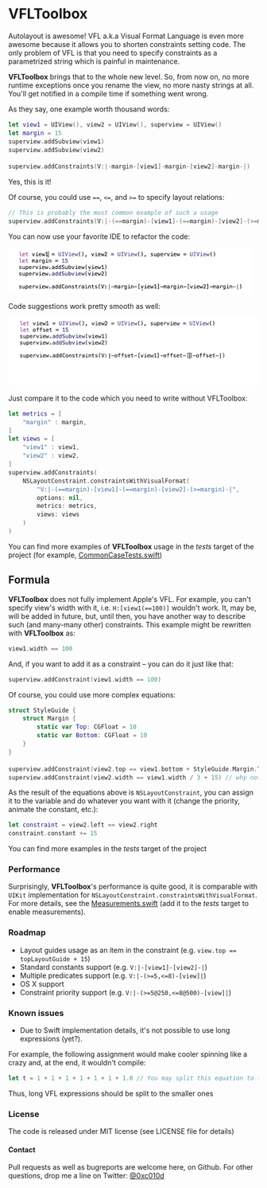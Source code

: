 # VFLToolbox

Autolayout is awesome! VFL a.k.a Visual Format Language is even more awesome because it allows you to shorten constraints setting code. The only problem of VFL is that you need to specify constraints as a parametrized string which is painful in maintenance.

__VFLToolbox__ brings that to the whole new level. So, from now on, no more runtime exceptions once you rename the view, no more nasty strings at all. You'll get notified in a compile time if something went wrong.

As they say, one example worth thousand words:

```swift
let view1 = UIView(), view2 = UIView(), superview = UIView()
let margin = 15
superview.addSubview(view1)
superview.addSubview(view2)

superview.addConstraints(V:|-margin-[view1]-margin-[view2]-margin-|)
```

Yes, this is it!

Of course, you could use `==`, `<=`, and `>=` to specify layout relations:

```swift
// This is probably the most common example of such a usage
superview.addConstraints(V:|-(==margin)-[view1]-(==margin)-[view2]-(>=margin)-|)
```

You can now use your favorite IDE to refactor the code:

![](https://raw.githubusercontent.com/0xc010d/VFLToolbox/assets/Renaming.gif)

Code suggestions work pretty smooth as well:

![](https://raw.githubusercontent.com/0xc010d/VFLToolbox/assets/Suggestions.gif)

Just compare it to the code which you need to write without VFLToolbox:

```swift
let metrics = [
    "margin" : margin,
]
let views = [
    "view1" : view1,
    "view2" : view2,
]
superview.addConstraints(
    NSLayoutConstraint.constraintsWithVisualFormat(
        "V:|-(==margin)-[view1]-(==margin)-[view2]-(>=margin)-|", 
        options: nil, 
        metrics: metrics, 
        views: views
    )
)
```

You can find more examples of __VFLToolbox__ usage in the *tests* target of the project (for example, [CommonCaseTests.swift](VFLToolboxTests/VFL/CommonCaseTests.swift))

## Formula

__VFLToolbox__ does not fully implement Apple's VFL. For example, you can't specify view's width with it, i.e. `H:[view1(==100)]` wouldn't work. It, may be, will be added in future, but, until then, you have another way to describe such (and many-many other) constraints. This example might be rewritten with __VFLToolbox__ as:

```swift
view1.width == 100
```

And, if you want to add it as a constraint – you can do it just like that:

```swift
superview.addConstraint(view1.width == 100)
```

Of course, you could use more complex equations:

```swift
struct StyleGuide {
    struct Margin {
        static var Top: CGFloat = 10
        static var Bottom: CGFloat = 10
    }
}

superview.addConstraint(view2.top == view1.bottom + StyleGuide.Margin.Top + StyleGuide.Margin.Bottom)
superview.addConstraint(view2.width == view1.width / 3 + 15) // why not?
```

As the result of the equations above is `NSLayoutConstraint`, you can assign it to the variable and do whatever you want with it (change the priority, animate the constant, etc.):

```swift
let constraint = view2.left == view2.right
constraint.constant += 15
```

You can find more examples in the *tests* target of the project

### Performance

Surprisingly, __VFLToolbox__'s performance is quite good, it is comparable with `UIKit` implementation for `NSLayoutConstraint.constraintsWithVisualFormat`. For more details, see the [Measurements.swift](VFLToolboxTests/VFL/Measurements.swift) (add it to the *tests* target to enable measurements).

### Roadmap

* Layout guides usage as an item in the constraint (e.g. `view.top == topLayoutGuide + 15`)
* Standard constants support (e.g. `V:|-[view1]-[view2]-|`)
* Multiple predicates support (e.g. `V:|-(>=5,<=8)-[view]|`)
* OS X support
* Constraint priority support (e.g. `V:|-(>=5@250,<=8@500)-[view]|`)

### Known issues

* Due to Swift implementation details, it's not possible to use long expressions (yet?).

For example, the following assignment would make cooler spinning like a crazy and, at the end, it wouldn't compile:

```swift
let t = 1 + 1 + 1 + 1 + 1 + 1 + 1.0 // You may split this equation to two to workaround the problem
```

Thus, long VFL expressions should be split to the smaller ones

### License

The code is released under MIT license (see LICENSE file for details)

#### Contact

Pull requests as well as bugreports are welcome here, on Github.
For other questions, drop me a line on Twitter: [@0xc010d](https://twitter.com/0xc010d)
